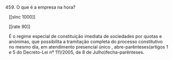 459.  O que é a empresa na hora?

[[slnc 1000]]

[[rate 90]]

É  o  regime  especial  de  constituição  imediata  de  sociedades  por  quotas  e  anónimas, que  possibilita  a  tramitação  completa  do  processo  constitutivo  no  mesmo  dia, em atendimento  presencial  único  , abre-parênteses(artigos  1  e  5  do  Decreto-Lei  nº  111/2005,  de 8 de Julho)fecha-parênteses.

